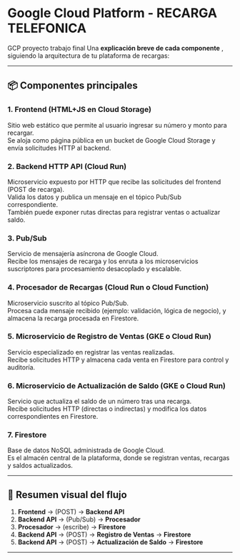 # Google Cloud Platform - RECARGA TELEFONICA
GCP proyecto trabajo final
Una **explicación breve de cada componente** , siguiendo la arquitectura de tu plataforma de recargas:

---

## 📦 **Componentes principales**

### 1. **Frontend (HTML+JS en Cloud Storage)**
Sitio web estático que permite al usuario ingresar su número y monto para recargar.  
Se aloja como página pública en un bucket de Google Cloud Storage y envía solicitudes HTTP al backend.

### 2. **Backend HTTP API (Cloud Run)**
Microservicio expuesto por HTTP que recibe las solicitudes del frontend (POST de recarga).  
Valida los datos y publica un mensaje en el tópico Pub/Sub correspondiente.  
También puede exponer rutas directas para registrar ventas o actualizar saldo.

### 3. **Pub/Sub**
Servicio de mensajería asíncrona de Google Cloud.  
Recibe los mensajes de recarga y los enruta a los microservicios suscriptores para procesamiento desacoplado y escalable.

### 4. **Procesador de Recargas (Cloud Run o Cloud Function)**
Microservicio suscrito al tópico Pub/Sub.  
Procesa cada mensaje recibido (ejemplo: validación, lógica de negocio), y almacena la recarga procesada en Firestore.

### 5. **Microservicio de Registro de Ventas (GKE o Cloud Run)**
Servicio especializado en registrar las ventas realizadas.  
Recibe solicitudes HTTP y almacena cada venta en Firestore para control y auditoría.

### 6. **Microservicio de Actualización de Saldo (GKE o Cloud Run)**
Servicio que actualiza el saldo de un número tras una recarga.  
Recibe solicitudes HTTP (directas o indirectas) y modifica los datos correspondientes en Firestore.

### 7. **Firestore**
Base de datos NoSQL administrada de Google Cloud.  
Es el almacén central de la plataforma, donde se registran ventas, recargas y saldos actualizados.

---

## 🚦 **Resumen visual del flujo**

1. **Frontend** → (POST) → **Backend API**
2. **Backend API** → (Pub/Sub) → **Procesador**
3. **Procesador** → (escribe) → **Firestore**
4. **Backend API** → (POST) → **Registro de Ventas** → **Firestore**
5. **Backend API** → (POST) → **Actualización de Saldo** → **Firestore**

---
